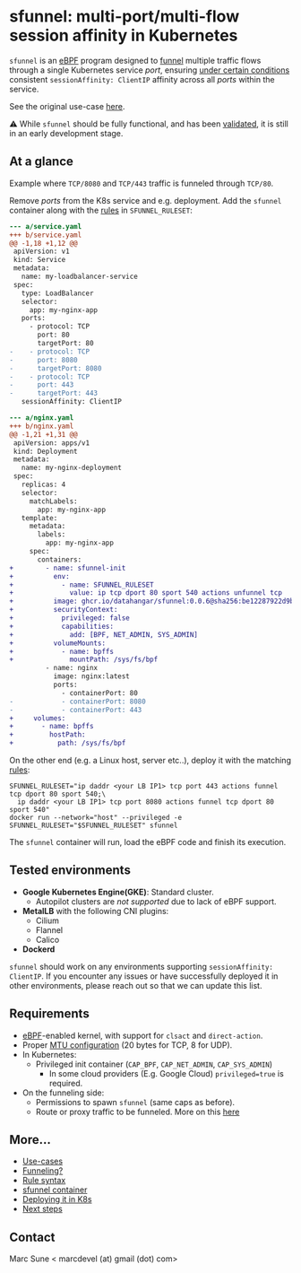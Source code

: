 # sfunnel: multi-port/multi-flow session affinity in Kubernetes

`sfunnel` is an [eBPF](https://ebpf.io/) program designed to [funnel](docs/funneling.md)
multiple traffic flows through a single Kubernetes service _port_, ensuring
[under certain conditions](#requirements) consistent `sessionAffinity: ClientIP`
affinity across all _ports_ within the service.

See the original use-case [here](docs/use-cases/network-telemetry-nfacctd.md).

:warning: While `sfunnel` should be fully functional, and has been [validated](#tested-environments),
it is still in an early development stage.

## At a glance

Example where `TCP/8080` and `TCP/443` traffic is funneled through `TCP/80`.

Remove _ports_ from the K8s service and e.g. deployment. Add the `sfunnel`
container along with the [rules](docs/rules.md) in `SFUNNEL_RULESET`:

```diff
--- a/service.yaml
+++ b/service.yaml
@@ -1,18 +1,12 @@
 apiVersion: v1
 kind: Service
 metadata:
   name: my-loadbalancer-service
 spec:
   type: LoadBalancer
   selector:
     app: my-nginx-app
   ports:
     - protocol: TCP
       port: 80
       targetPort: 80
-    - protocol: TCP
-      port: 8080
-      targetPort: 8080
-    - protocol: TCP
-      port: 443
-      targetPort: 443
   sessionAffinity: ClientIP
```

```diff
--- a/nginx.yaml
+++ b/nginx.yaml
@@ -1,21 +1,31 @@
 apiVersion: apps/v1
 kind: Deployment
 metadata:
   name: my-nginx-deployment
 spec:
   replicas: 4
   selector:
     matchLabels:
       app: my-nginx-app
   template:
     metadata:
       labels:
         app: my-nginx-app
     spec:
       containers:
+        - name: sfunnel-init
+          env:
+            - name: SFUNNEL_RULESET
+              value: ip tcp dport 80 sport 540 actions unfunnel tcp
+          image: ghcr.io/datahangar/sfunnel:0.0.6@sha256:be12287922d9b26ad3a77403957a6b1c4093a1e97dec44e0d2d3308a91596c03
+          securityContext:
+            privileged: false
+            capabilities:
+              add: [BPF, NET_ADMIN, SYS_ADMIN]
+          volumeMounts:
+            - name: bpffs
+              mountPath: /sys/fs/bpf
         - name: nginx
           image: nginx:latest
           ports:
             - containerPort: 80
-            - containerPort: 8080
-            - containerPort: 443
+     volumes:
+       - name: bpffs
+         hostPath:
+           path: /sys/fs/bpf
```

On the other end (e.g. a Linux host, server etc..), deploy it with the
matching [rules](docs/rules.md):

```shell
SFUNNEL_RULESET="ip daddr <your LB IP1> tcp port 443 actions funnel tcp dport 80 sport 540;\
  ip daddr <your LB IP1> tcp port 8080 actions funnel tcp dport 80 sport 540"
docker run --network="host" --privileged -e SFUNNEL_RULESET="$SFUNNEL_RULESET" sfunnel
```

The `sfunnel` container will run, load the eBPF code and finish its execution.

## Tested environments

* **Google Kubernetes Engine(GKE)**: Standard cluster.
   - Autopilot clusters are _not supported_ due to lack of eBPF support.
* **MetalLB** with the following CNI plugins:
  * Cilium
  * Flannel
  * Calico
* **Dockerd**

`sfunnel` should work on any environments supporting `sessionAffinity: ClientIP`.
If you encounter any issues or have successfully deployed it in other
environments, please reach out so that we can update this list.

## Requirements

* [eBPF](https://ebpf.io/)-enabled kernel, with support for `clsact` and `direct-action`.
* Proper [MTU configuration](docs/funneling.md#mtu) (20 bytes for TCP, 8 for UDP).
* In Kubernetes:
  * Privileged init container (`CAP_BPF`, `CAP_NET_ADMIN`, `CAP_SYS_ADMIN`)
    * In some cloud providers (E.g. Google Cloud) `privileged=true` is required.
* On the funneling side:
  * Permissions to spawn `sfunnel` (same caps as before).
  * Route or proxy traffic to be funneled. More on this [here](docs/funneling.md)

## More...

* [Use-cases](docs/use-cases/)
* [Funneling?](docs/funneling.md)
* [Rule syntax](docs/rules.md)
* [sfunnel container](docs/container.md)
* [Deploying it in K8s](docs/k8s.md)
* [Next steps](../../issues?q=is%3Aissue+is%3Aopen+label%3Afeature)

Contact
-------

Marc Sune < marcdevel (at) gmail (dot) com>

